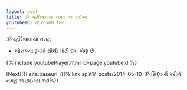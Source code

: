 ```yaml
---
layout: post
title: ૐ મ્હોંઉષાધાયા નમહ ૧૧ ટાઈમ્સ
youtubeId: d5Yqxm0_fHc
---
```

 
 
 ૐ મ્હોંઉષાધાયા નમહ  
 
 -  ખોરાકના રૂપમાં સૌથી મોટી દવા કોણ છે 
 
  
 
  
 
 
 
 
 
 


{% include youtubePlayer.html id=page.youtubeId %}
 
[Next]({{ site.baseurl }}{% link  split1/_posts/2014-05-10-ૐ સિદ્ધાર્થ કરીને નમહ ૧૧ ટાઈમ્સ.md%})
 

